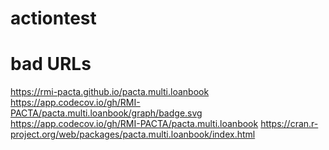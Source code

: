 
# actiontest

# bad URLs

https://rmi-pacta.github.io/pacta.multi.loanbook
https://app.codecov.io/gh/RMI-PACTA/pacta.multi.loanbook/graph/badge.svg
https://app.codecov.io/gh/RMI-PACTA/pacta.multi.loanbook
https://cran.r-project.org/web/packages/pacta.multi.loanbook/index.html
